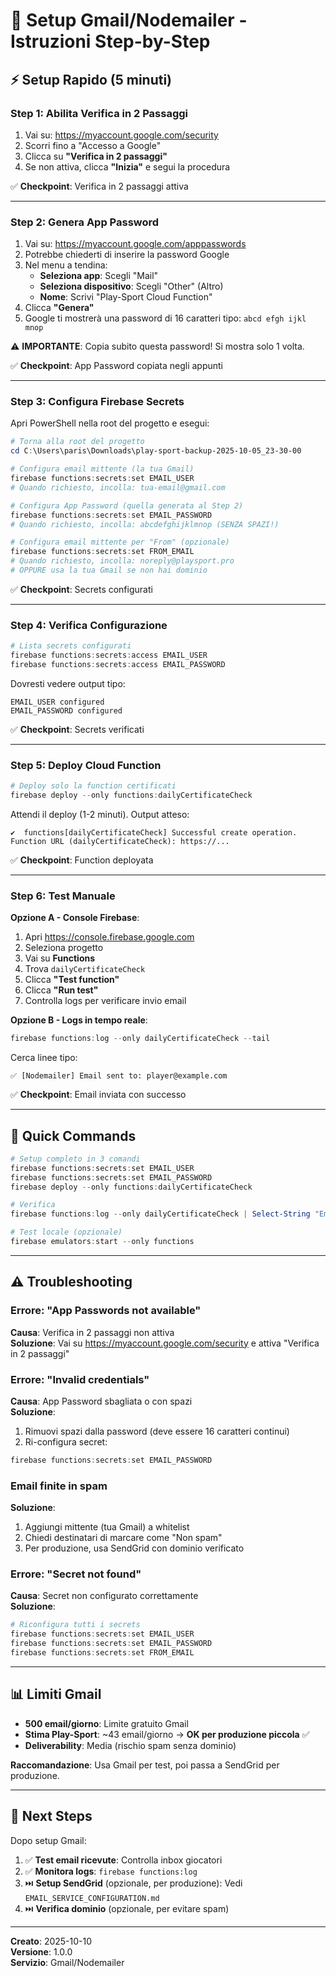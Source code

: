 # 📧 Setup Gmail/Nodemailer - Istruzioni Step-by-Step

## ⚡ Setup Rapido (5 minuti)

### Step 1: Abilita Verifica in 2 Passaggi

1. Vai su: https://myaccount.google.com/security
2. Scorri fino a "Accesso a Google"
3. Clicca su **"Verifica in 2 passaggi"**
4. Se non attiva, clicca **"Inizia"** e segui la procedura

✅ **Checkpoint**: Verifica in 2 passaggi attiva

---

### Step 2: Genera App Password

1. Vai su: https://myaccount.google.com/apppasswords
2. Potrebbe chiederti di inserire la password Google
3. Nel menu a tendina:
   - **Seleziona app**: Scegli "Mail"
   - **Seleziona dispositivo**: Scegli "Other" (Altro)
   - **Nome**: Scrivi "Play-Sport Cloud Function"
4. Clicca **"Genera"**
5. Google ti mostrerà una password di 16 caratteri tipo: `abcd efgh ijkl mnop`

⚠️ **IMPORTANTE**: Copia subito questa password! Si mostra solo 1 volta.

✅ **Checkpoint**: App Password copiata negli appunti

---

### Step 3: Configura Firebase Secrets

Apri PowerShell nella root del progetto e esegui:

```powershell
# Torna alla root del progetto
cd C:\Users\paris\Downloads\play-sport-backup-2025-10-05_23-30-00

# Configura email mittente (la tua Gmail)
firebase functions:secrets:set EMAIL_USER
# Quando richiesto, incolla: tua-email@gmail.com

# Configura App Password (quella generata al Step 2)
firebase functions:secrets:set EMAIL_PASSWORD
# Quando richiesto, incolla: abcdefghijklmnop (SENZA SPAZI!)

# Configura email mittente per "From" (opzionale)
firebase functions:secrets:set FROM_EMAIL
# Quando richiesto, incolla: noreply@playsport.pro
# OPPURE usa la tua Gmail se non hai dominio
```

✅ **Checkpoint**: Secrets configurati

---

### Step 4: Verifica Configurazione

```powershell
# Lista secrets configurati
firebase functions:secrets:access EMAIL_USER
firebase functions:secrets:access EMAIL_PASSWORD
```

Dovresti vedere output tipo:
```
EMAIL_USER configured
EMAIL_PASSWORD configured
```

✅ **Checkpoint**: Secrets verificati

---

### Step 5: Deploy Cloud Function

```powershell
# Deploy solo la function certificati
firebase deploy --only functions:dailyCertificateCheck
```

Attendi il deploy (1-2 minuti). Output atteso:
```
✔  functions[dailyCertificateCheck] Successful create operation.
Function URL (dailyCertificateCheck): https://...
```

✅ **Checkpoint**: Function deployata

---

### Step 6: Test Manuale

**Opzione A - Console Firebase**:
1. Apri https://console.firebase.google.com
2. Seleziona progetto
3. Vai su **Functions**
4. Trova `dailyCertificateCheck`
5. Clicca **"Test function"**
6. Clicca **"Run test"**
7. Controlla logs per verificare invio email

**Opzione B - Logs in tempo reale**:
```powershell
firebase functions:log --only dailyCertificateCheck --tail
```

Cerca linee tipo:
```
✅ [Nodemailer] Email sent to: player@example.com
```

✅ **Checkpoint**: Email inviata con successo

---

## 🎯 Quick Commands

```powershell
# Setup completo in 3 comandi
firebase functions:secrets:set EMAIL_USER
firebase functions:secrets:set EMAIL_PASSWORD
firebase deploy --only functions:dailyCertificateCheck

# Verifica
firebase functions:log --only dailyCertificateCheck | Select-String "Email"

# Test locale (opzionale)
firebase emulators:start --only functions
```

---

## ⚠️ Troubleshooting

### Errore: "App Passwords not available"
**Causa**: Verifica in 2 passaggi non attiva  
**Soluzione**: Vai su https://myaccount.google.com/security e attiva "Verifica in 2 passaggi"

### Errore: "Invalid credentials"
**Causa**: App Password sbagliata o con spazi  
**Soluzione**: 
1. Rimuovi spazi dalla password (deve essere 16 caratteri continui)
2. Ri-configura secret:
```powershell
firebase functions:secrets:set EMAIL_PASSWORD
```

### Email finite in spam
**Soluzione**:
1. Aggiungi mittente (tua Gmail) a whitelist
2. Chiedi destinatari di marcare come "Non spam"
3. Per produzione, usa SendGrid con dominio verificato

### Errore: "Secret not found"
**Causa**: Secret non configurato correttamente  
**Soluzione**:
```powershell
# Riconfigura tutti i secrets
firebase functions:secrets:set EMAIL_USER
firebase functions:secrets:set EMAIL_PASSWORD
firebase functions:secrets:set FROM_EMAIL
```

---

## 📊 Limiti Gmail

- **500 email/giorno**: Limite gratuito Gmail
- **Stima Play-Sport**: ~43 email/giorno → **OK per produzione piccola** ✅
- **Deliverability**: Media (rischio spam senza dominio)

**Raccomandazione**: Usa Gmail per test, poi passa a SendGrid per produzione.

---

## 🔄 Next Steps

Dopo setup Gmail:

1. ✅ **Test email ricevute**: Controlla inbox giocatori
2. ✅ **Monitora logs**: `firebase functions:log`
3. ⏭️ **Setup SendGrid** (opzionale, per produzione): Vedi `EMAIL_SERVICE_CONFIGURATION.md`
4. ⏭️ **Verifica dominio** (opzionale, per evitare spam)

---

**Creato**: 2025-10-10  
**Versione**: 1.0.0  
**Servizio**: Gmail/Nodemailer
